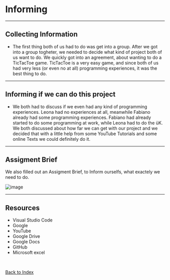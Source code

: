 # Informing

<hr>

## Collecting Information 

<ul><li> The first thing both of us had to do was get into a group. After we got into a group togheter, we needed to decide what kind of project both of us want to do. We quickly got into an agreement, about wanting to do a TicTacToe game. TicTacToe is a very easy game, and since both of us had very less (or even no at all) programming experiences, it was the best thing to do.</li></ul>

<hr>

## Informing if we can do this project 

<ul><li> We both had to discuss if we even had any kind of programming experiences. Leona had no experiences at all, meanwhile Fabiano already had some programming experiences. Fabiano had already started to do some programming at work, while Leona had to do the üK. We both discussed about how far we can get with our project and we decided that with a little help from some YouTube Tutorials and some online Texts we could definitely do it. </li></ul>

<hr>

## Assigment Brief
We also filled out an Assigment Brief, to Inform ourselfs, what exactely we need to do.

![image](https://github.com/Fabiano2007/TicTacToe-Project/assets/142780434/1e021e3d-5661-407c-9f1e-a5f834cd5c42)

<hr>

## Resources 

<ul>
<li> Visual Studio Code </li>
<li> Google </li>
<li> YouTube </li>
<li> Google Drive </li> 
<li> Google Docs </li> 
<li> GitHub </li> 
<li> Microsoft excel </li>
</ul>

<br>

[Back to Index](README.md)
